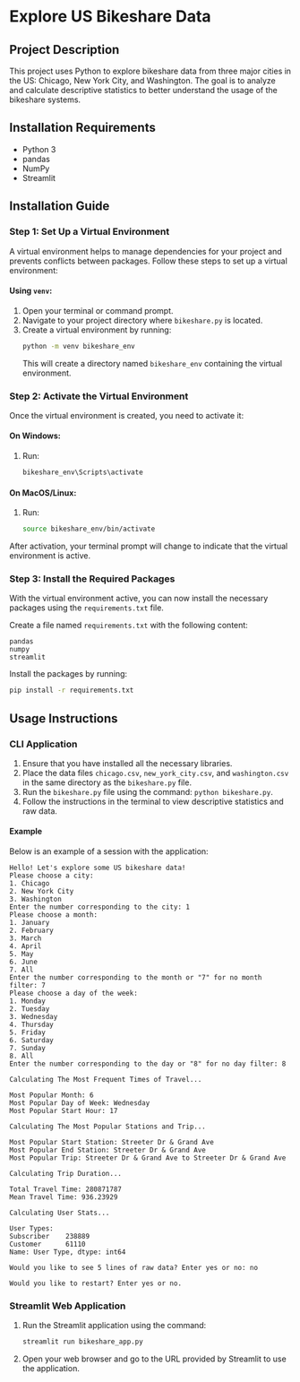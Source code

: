 # Explore US Bikeshare Data

## Project Description
This project uses Python to explore bikeshare data from three major cities in the US: Chicago, New York City, and Washington. The goal is to analyze and calculate descriptive statistics to better understand the usage of the bikeshare systems.

## Installation Requirements
- Python 3
- pandas
- NumPy
- Streamlit

## Installation Guide

### Step 1: Set Up a Virtual Environment
A virtual environment helps to manage dependencies for your project and prevents conflicts between packages. Follow these steps to set up a virtual environment:

#### Using `venv`:
1. Open your terminal or command prompt.
2. Navigate to your project directory where `bikeshare.py` is located.
3. Create a virtual environment by running:
   ```bash
   python -m venv bikeshare_env
   ```
   This will create a directory named `bikeshare_env` containing the virtual environment.

### Step 2: Activate the Virtual Environment
Once the virtual environment is created, you need to activate it:

#### On Windows:
1. Run:
   ```bash
   bikeshare_env\Scripts\activate
   ```

#### On MacOS/Linux:
1. Run:
   ```bash
   source bikeshare_env/bin/activate
   ```

After activation, your terminal prompt will change to indicate that the virtual environment is active.

### Step 3: Install the Required Packages
With the virtual environment active, you can now install the necessary packages using the `requirements.txt` file.

Create a file named `requirements.txt` with the following content:
```plaintext
pandas
numpy
streamlit
```

Install the packages by running:
   ```bash
   pip install -r requirements.txt
   ```

## Usage Instructions

### CLI Application
1. Ensure that you have installed all the necessary libraries.
2. Place the data files `chicago.csv`, `new_york_city.csv`, and `washington.csv` in the same directory as the `bikeshare.py` file.
3. Run the `bikeshare.py` file using the command: `python bikeshare.py`.
4. Follow the instructions in the terminal to view descriptive statistics and raw data.

#### Example
Below is an example of a session with the application:

```plaintext
Hello! Let's explore some US bikeshare data!
Please choose a city:
1. Chicago
2. New York City
3. Washington
Enter the number corresponding to the city: 1
Please choose a month:
1. January
2. February
3. March
4. April
5. May
6. June
7. All
Enter the number corresponding to the month or "7" for no month filter: 7
Please choose a day of the week:
1. Monday
2. Tuesday
3. Wednesday
4. Thursday
5. Friday
6. Saturday
7. Sunday
8. All
Enter the number corresponding to the day or "8" for no day filter: 8

Calculating The Most Frequent Times of Travel...

Most Popular Month: 6
Most Popular Day of Week: Wednesday
Most Popular Start Hour: 17

Calculating The Most Popular Stations and Trip...

Most Popular Start Station: Streeter Dr & Grand Ave
Most Popular End Station: Streeter Dr & Grand Ave
Most Popular Trip: Streeter Dr & Grand Ave to Streeter Dr & Grand Ave

Calculating Trip Duration...

Total Travel Time: 280871787
Mean Travel Time: 936.23929

Calculating User Stats...

User Types:
Subscriber    238889
Customer      61110
Name: User Type, dtype: int64

Would you like to see 5 lines of raw data? Enter yes or no: no

Would you like to restart? Enter yes or no.
```

### Streamlit Web Application
1. Run the Streamlit application using the command:
   ```bash
   streamlit run bikeshare_app.py
   ```
2. Open your web browser and go to the URL provided by Streamlit to use the application.